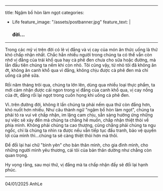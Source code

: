 
---
title: Ngậm bồ hòn làm ngọt
categories: 
- Life
feature_image: "/assets/postbanner.jpg"
feature_text: |
  ### đời...
---

 Trong các mỹ vị trên đời có lẽ vị đắng và vị cay của món ăn thức uống là thứ khó chấp nhận nhất.
 Chắc hẳn nhiều người trong chúng ta có thể vẫn còn nhớ vị đắng của trái khổ qua hay cà phê đen chưa cho sữa hoặc đường, mà lần đầu tiên chúng ta nếm khi còn nhỏ. Tôi cũng vậy, từ nhỏ tôi đã không ăn ớt, không ăn canh khổ qua vì đắng, không chịu được cà phê đen mà chỉ uống cà phê sữa.


 Rồi năm tháng trôi qua, chúng ta lớn lên, dùng qua nhiều loại thực phẩm, ta mới cảm nhận được cái ngon trong vị đắng của canh khổ qua, vị cay nồng của ớt, đắng rồi lại ngọt trong cuốn họng khi uống cà phê đen.


 Vì..trên đường đời, không ít lần chúng ta phải nếm qua thứ còn đắng hơn, khó nuốt hơn nhiều. Như câu thành ngữ "ngậm bồ hòn làm ngọt", chúng ta phải tỏ ra vui vẻ chấp nhận, im lặng cam chịu, sẵn sàng hưởng ứng những sự việc sẽ xảy đến mà chúng ta chẳng hề muốn, chấp nhận thiệt thòi về phía mình. Không phải chúng ta cao thượng, cũng chẳng phải chúng ta ngu ngốc, chỉ là chúng ta nhìn ra được nếu vẫn tiếp tục đấu tranh, bảo vệ quyền lợi của mình thì...chúng ta sẽ càng thiệt thòi hơn mà thôi. 


 Để đổi lại hai chữ "bình yên" cho bản thân mình, cho gia đình mình, cho những người mình yêu thương, cái tôi của bản thân dường như chẳng còn quan trọng. 


 Hy vọng rằng, sau mọi thứ, vị đắng mà ta chấp nhận đấy sẽ đổi lại hạnh phúc.

- - - - -
04/01/2025
AnhLe
